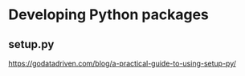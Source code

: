 # Developing Python packages
## setup.py
https://godatadriven.com/blog/a-practical-guide-to-using-setup-py/

